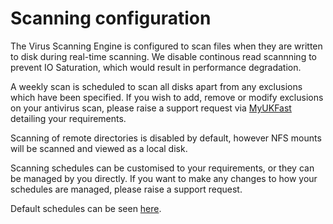 # Scanning configuration

The Virus Scanning Engine is configured to scan files when they are written to disk during real-time scanning. We disable continous read scannning to prevent IO Saturation, which would result in performance degradation.

A weekly scan is scheduled to scan all disks apart from any exclusions which have been specified. If you wish to add, remove or modify exclusions on your antivirus scan, please raise a support request via [MyUKFast](https://my.ukfast.co.uk) detailing your requirements.

Scanning of remote directories is disabled by default, however NFS mounts will be scanned and viewed as a local disk.

Scanning schedules can be customised to your requirements, or they can be managed by you directly. If you want to make any changes to how your schedules are managed, please raise a support request.

Default schedules can be seen [here](/schedules).
